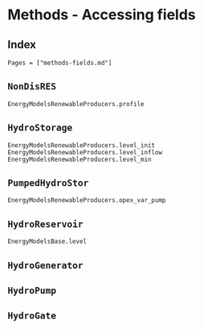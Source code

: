 
# Methods - Accessing fields

## Index

```@index
Pages = ["methods-fields.md"]
```

## `NonDisRES`

```@docs
EnergyModelsRenewableProducers.profile
```

## `HydroStorage`

```@docs
EnergyModelsRenewableProducers.level_init
EnergyModelsRenewableProducers.level_inflow
EnergyModelsRenewableProducers.level_min
```

## `PumpedHydroStor`

```@docs
EnergyModelsRenewableProducers.opex_var_pump
```

## `HydroReservoir`

```@docs
EnergyModelsBase.level
```

## `HydroGenerator`

## `HydroPump`

## `HydroGate`
